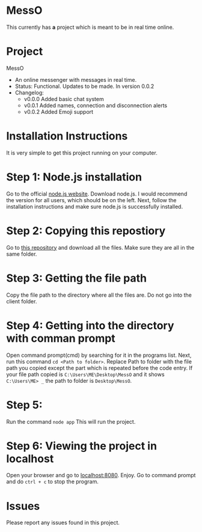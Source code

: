 # MessO
This currently has **a** project which is meant to be in real time online.

# Project
MessO
  * An online messenger with messages in real time.
  * Status: Functional. Updates to be made. In version 0.0.2
  * Changelog:
    * v0.0.0 Added basic chat system
    * v0.0.1 Added names, connection and disconnection alerts
    * v0.0.2 Added Emoji support
  
# Installation Instructions
It is very simple to get this project running on your computer.

# Step 1: Node.js installation
Go to the official [node.js website](https://nodejs.org/en/). Download node.js. I would recommend the version for all users, which should be on the left. Next, follow the installation instructions and make sure node.js is successfully installed.

# Step 2: Copying this repostiory
Go to [this repository](https://github.com/ngmhprogramming/O) and download all the files. Make sure they are all in the same folder.

# Step 3: Getting the file path
Copy the file path to the directory where all the files are. Do not go into the client folder.

# Step 4: Getting into the directory with comman prompt
Open command prompt(cmd) by searching for it in the programs list. Next, run this command `cd <Path to folder>`. Replace Path to folder with the file path you copied except the part which is repeated before the code entry. If your file path copied is `C:\Users\ME\Desktop\MessO` and it shows `C:\Users\ME> _` the path to folder is `Desktop\MessO`.

# Step 5:
Run the command `node app` This will run the project.

# Step 6: Viewing the project in localhost
Open your browser and go to [localhost:8080](localhost:8080). Enjoy. Go to command prompt and do `ctrl + c` to stop the program.

# Issues
Please report any issues found in this project.
